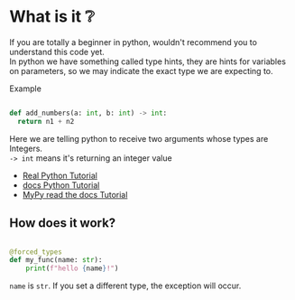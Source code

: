 # What is it ❔
If you are totally a beginner in python, wouldn't recommend you to understand this code yet. \
In python we have something called type hints, they are hints for variables on parameters,
so we may indicate the exact type we are expecting to. 

Example

```py

def add_numbers(a: int, b: int) -> int:
  return n1 + n2
```

Here we are telling python to receive two arguments whose types are Integers. \
`-> int` means it's returning an integer value

- [Real Python Tutorial](https://realpython.com/python-type-checking/)
- [docs Python Tutorial](https://docs.python.org/3/library/typing.html)
- [MyPy read the docs Tutorial](https://mypy.readthedocs.io/en/stable/cheat_sheet_py3.html)
 
## How does it work?

```py

@forced_types
def my_func(name: str):
    print(f"hello {name}!")
```
`name` is `str`. If you set a different type, the exception will occur. 
